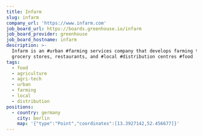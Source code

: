 ```yaml
---
title: Infarm
slug: infarm
company_url: 'https://www.infarm.com'
job_board_url: https://boards.greenhouse.io/infarm
job_board_provider: greenhouse
job_board_hostname: infarm
description: >-
  Infarm is an #urban #farming services company that develops farming tech for
  grocery stores, restaurants, and #local #distribution centres #food
tags:
  - food
  - agriculture
  - agri-tech
  - urban
  - farming
  - local
  - distribution
positions:
  - country: germany
    city: berlin
    map: '{"type":"Point","coordinates":[13.3927142,52.456677]}'
---
```

